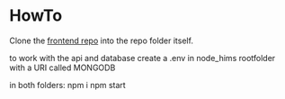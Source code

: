 # HowTo

Clone the [frontend repo](https://github.com/chamabreu/react_hims)
into the repo folder itself.

to work with the api and database create a .env in node_hims rootfolder with a URI called MONGODB

in both folders:
npm i
npm start